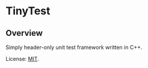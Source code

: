 # TinyTest

## Overview

Simply header-only unit test framework written in C++.

License: [MIT].

[MIT]: LICENSE
